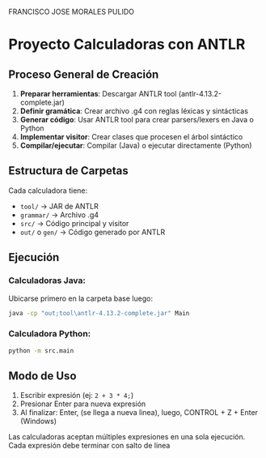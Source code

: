 FRANCISCO JOSE MORALES PULIDO


# Proyecto Calculadoras con ANTLR

## Proceso General de Creación

1. **Preparar herramientas**: Descargar ANTLR tool (antlr-4.13.2-complete.jar)
2. **Definir gramática**: Crear archivo .g4 con reglas léxicas y sintácticas
3. **Generar código**: Usar ANTLR tool para crear parsers/lexers en Java o Python
4. **Implementar visitor**: Crear clases que procesen el árbol sintáctico
5. **Compilar/ejecutar**: Compilar (Java) o ejecutar directamente (Python)

## Estructura de Carpetas
Cada calculadora tiene:
- `tool/` → JAR de ANTLR
- `grammar/` → Archivo .g4
- `src/` → Código principal y visitor
- `out/` o `gen/` → Código generado por ANTLR

## Ejecución

### Calculadoras Java:
Ubicarse primero en la carpeta base luego: 
```bash
java -cp "out;tool\antlr-4.13.2-complete.jar" Main
```

### Calculadora Python:
```bash
python -m src.main
```

## Modo de Uso
1. Escribir expresión (ej: `2 + 3 * 4;`)
2. Presionar Enter para nueva expresión
3. Al finalizar: Enter, (se llega a nueva linea), luego, CONTROL + Z + Enter (Windows)

Las calculadoras aceptan múltiples expresiones en una sola ejecución. Cada expresión debe terminar con salto de linea
